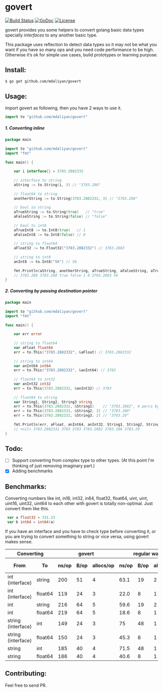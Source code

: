 # govert
    
[![Build Status](https://travis-ci.org/mdaliyan/govert.svg?branch=master)](https://travis-ci.org/mdaliyan/govert)
[![GoDoc](https://godoc.org/github.com/mdaliyan/govert?status.svg)](https://godoc.org/github.com/mdaliyan/govert)
[![License](http://img.shields.io/badge/license-mit-blue.svg?style=flat-square)](https://raw.githubusercontent.com/labstack/echo/master/LICENSE)
    
govert provides you some helpers to convert golang basic data types specially _interfaces_ to any another basic type.
 
This package uses reflection to detect data types so it may not be what 
you want if you have so many ops and you need code performance to be high. 
Otherwise it’s ok for simple use cases, build prototypes or learning purpose.
   
    
## Install:
````bash
$ go get github.com/mdaliyan/govert
````
    
## Usage:
    
import govert as following, then you have 2 ways to use it.
    
````go
import to "github.com/mdaliyan/govert"
````
    
##### 1. Converting inline
````go
package main
    
import to "github.com/mdaliyan/govert"
import "fmt"
    
func main() {
    
    var i interface{} = 3783.2882332
    
    // interface to string
    aString := to.String(i, 3) // "3783.288"
    
    // float64 to string
    anotherString := to.String(3783.2882332, 3) // "3783.288"
    
    // bool to string
    aTrueString := to.String(true)   // "true"
    aFalseString := to.String(false) // "false"
    
    // bool to int8
    aTrueInt8 := to.Int8(true)   // 1
    aFalseInt8 := to.Int8(false) // 0
    
    // string to float64
    aFloat32 := to.Float32("3783.2882332") // 3783.2883
    
    // string to int8
    anInt8 := to.Int8("56") // 56
    
    fmt.Println(aString, anotherString, aTrueString, aFalseString, aTrueInt8, aFalseInt8, aFloat32, anInt8)
    // 3783.288 3783.288 true false 1 0 3783.2883 56
}
````
    
##### 2. Converting by passing destination pointer
    
````go
package main
    
import to "github.com/mdaliyan/govert"
import "fmt"
    
func main() {
    
    var err error
    
    // string to float64
    var aFloat float64
    err = to.This("3783.2882332", &aFloat) // 3783.2882332
    
    // string to int64
    var anInt64 int64
    err = to.This("3783.2882332", &anInt64) // 3783
    
    // float64 to int32
    var anInt32 int32
    err = to.This(3783.2882332, &anInt32) // 3783
    
    // float64 to string
    var String1, String2, String3 string
    err = to.This(3783.2882332, &String1)    // "3783.2882", 4 percs by default
    err = to.This(3783.2882332, &String2, 3) // "3783.288"
    err = to.This(3783.2882332, &String3, 2) // "3783.29"
    
    fmt.Println(err, aFloat, anInt64, anInt32, String1, String2, String3)
    // <nil> 3783.2882332 3783 3783 3783.2882 3783.288 3783.29
}
```` 
    
## Todo:
- [ ] Support converting from complex type to other types. (At this point I'm thinking of just removing imaginary part.)
- [x] Adding benchmarks
 
## Benchmarks:
    
Converting numbers like int, in16, int32, in64, float32, float64, uint, uint, uint16, uint32, uint64
to each other with govert is totally non-optimal. Just convert them like this.
    
````go
 var a float32 = 331.23
 var b int64 = int64(a)
````
    
If you have an interface and you have to check type before
converting it, or you are trying to convert something to string or vice versa,
 using govert makes sense.
    
<table>
    <thead>
      <tr>
        <th colspan="2">Converting</th>
        <th colspan="3">govert</th>
        <th colspan="3">regular way</th>
        <th>compare</th>
      </tr>
      <tr>
        <th>From</th>
        <th>To</th>
        <th>ns/op</th>
        <th>B/op</th>
        <th>allocs/op</th>
        <th>ns/op</th>
        <th>B/op</th>
        <th>allocs/op</th>
        <th>times slower</th>
      </tr>
    </thead>
    <tbody>
      <tr>
        <td>int (interface)</td>
        <td>string</td>
        <td>200</td>
        <td>51</td>
        <td>4</td>
        <td>63.1</td>
        <td>19</td>
        <td>2</td>
        <td>x3.2</td>
      </tr>
      <tr>
        <td>int (interface)</td>
        <td>float64</td>
        <td>119</td>
        <td>24</td>
        <td>3</td>
        <td>22.0</td>
        <td>8</td>
        <td>1</td>
        <td>x5.4</td>
      </tr>
      <tr>
        <td>int</td>
        <td>string</td>
        <td>216 </td>
        <td>64 </td>
        <td>5</td>
        <td>59.6 </td>
        <td>19</td>
        <td>2</td>
        <td>x11.6</td>
      </tr>
      <tr>
        <td>int</td>
        <td>float64</td>
        <td>219 </td>
        <td>64</td>
        <td>5</td>
        <td>18.6</td>
        <td>8</td>
        <td>1</td>
        <td>x12</td>
      </tr>
      <tr>
        <td>string (interface)</td>
        <td>int</td>
        <td>149 </td>
        <td>24</td>
        <td>3</td>
        <td>75</td>
        <td>48</td>
        <td>1</td>
        <td>x2</td>
      </tr>
      <tr>
        <td>string (interface)</td>
        <td>float64</td>
        <td>150 </td>
        <td>24</td>
        <td>3</td>
        <td>45.3 </td>
        <td>8</td>
        <td>1</td>
        <td>x3.3</td>
      </tr>
      <tr>
        <td>string</td>
        <td>int</td>
        <td>185 </td>
        <td>40</td>
        <td>4</td>
        <td>71.5 </td>
        <td>48</td>
        <td>1</td>
        <td>x2.6</td>
      </tr>
      <tr>
        <td>string</td>
        <td>float64</td>
        <td>186 </td>
        <td>40</td>
        <td>4</td>
        <td>40.6 </td>
        <td>8</td>
        <td>1</td>
        <td>x4.5</td>
      </tr>
    </tbody> 
</table>
    
## Contributing:
    
Feel free to send PR.
